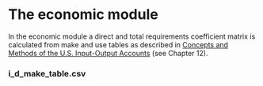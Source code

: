 # The economic module
In the economic module a direct and total requirements coefficient matrix is
calculated from make and use tables as described in 
[Concepts and Methods of the U.S. Input-Output Accounts](http://www.bea.gov/papers/pdf/IOmanual_092906.pdf) 
(see Chapter 12).

### i\_d\_make\_table.csv

